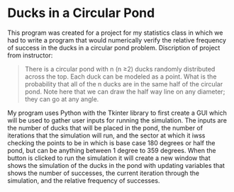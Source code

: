 # Ducks in a Circular Pond

This program was created for a project for my statistics class in which we had to write a program that would numerically verify the relative frequency of success in the ducks in a circular pond problem.
Discription of project from instructor:
>There is a circular pond with n (n ≥2) ducks randomly distributed across the top. Each duck
can be modeled as a point. What is the probability that all of the n ducks are in the same half of the circular
pond. Note here that we can draw the half way line on any diameter; they can go at any angle.

My program uses Python with the Tkinter library to first create a GUI which will be used to gather user inputs for running the simulation. The inputs are the number of ducks that will be placed in the pond, the number of iterations that the simulation will run, and the sector at which it iwss checking the points to be in which is base case 180 degrees or half the pond, but can be anything between 1 degree to 359 degrees. When the button is clicked to run the simulation it will create a new window that shows the simulation of the ducks in the pond with updating variables that shows the number of successes, the current iteration through the simulation, and the relative frequency of successes.

